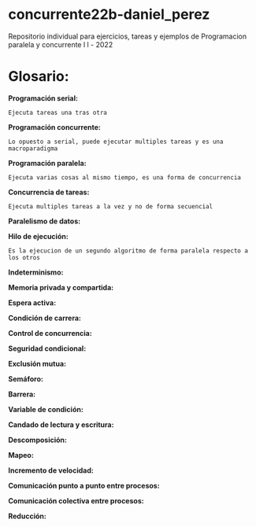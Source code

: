 # concurrente22b-daniel_perez

Repositorio individual para ejercicios, tareas y ejemplos de Programacion paralela y concurrente l l - 2022

# Glosario:

**Programación serial:**

	Ejecuta tareas una tras otra
	
**Programación concurrente:**

	Lo opuesto a serial, puede ejecutar multiples tareas y es una macroparadigma 

**Programación paralela:**

	Ejecuta varias cosas al mismo tiempo, es una forma de concurrencia

**Concurrencia de tareas:**

	Ejecuta multiples tareas a la vez y no de forma secuencial

**Paralelismo de datos:**

**Hilo de ejecución:**

	Es la ejecucion de un segundo algoritmo de forma paralela respecto a los otros 

**Indeterminismo:**

**Memoria privada y compartida:**

**Espera activa:**

**Condición de carrera:**

**Control de concurrencia:**

**Seguridad condicional:**

**Exclusión mutua:**

**Semáforo:**

**Barrera:**

**Variable de condición:**

**Candado de lectura y escritura:**

**Descomposición:**

**Mapeo:**

**Incremento de velocidad:**

**Comunicación punto a punto entre procesos:**

**Comunicación colectiva entre procesos:**

**Reducción:**


